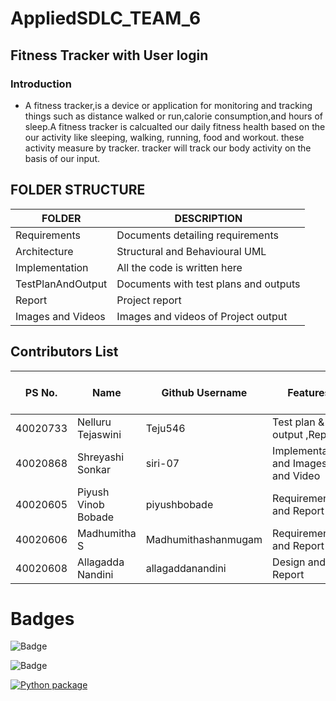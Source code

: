 # AppliedSDLC_TEAM_6
## Fitness Tracker with User login
### Introduction
- A fitness tracker,is a device or application for monitoring and tracking things such as distance walked or run,calorie consumption,and hours of sleep.A fitness tracker is calcualted our daily fitness health based on the our activity like sleeping, walking, running, food and workout. these activity measure by tracker. tracker will track our body activity on the basis of our input.



## FOLDER STRUCTURE

|    FOLDER           |             DESCRIPTION                  |    
|---------------------|------------------------------------------|
| Requirements        | Documents detailing requirements         |             
| Architecture        | Structural and Behavioural UML           |   
| Implementation      | All the code is written here             |
| TestPlanAndOutput   | Documents with test plans and outputs    | 
| Report              | Project report                           |
| Images and Videos   | Images and videos of Project output      | 




## Contributors List 
PS No.   | Name                 |  Github Username   | Features                   | Issuess rised      |  Issuess Resolved | No.of Test Cases |  Test case Pass |               
---------|----------------------|--------------------|-------------------------------|:--------------------:|:-------------------:|:------------------:|:-----------------:|
40020733 |Nelluru Tejaswini     |Teju546             | Test plan & output ,Report          |         1          |         1         |          5        |           5      |  
40020868 |Shreyashi Sonkar      |siri-07             | Implementation and Images and Video |         1          |         1         |         5        |       5         |
40020605 |Piyush Vinob Bobade   |piyushbobade        | Requirements and Report             |         1          |         1         |           5       |          5       |
40020606 |Madhumitha S          |Madhumithashanmugam | Requirements and Report             |         1          |         1         |            5      |         5        |
40020608 |Allagadda Nandini     |allagaddanandini    | Design and Report                   |         1          |         1         |         5        |         5       |


# Badges
![Badge](https://api.codiga.io/project/30306/score/svg)

![Badge](https://api.codiga.io/project/30306/status/svg)

[![Python package](https://github.com/siri-07/AppliedSDLC_TEAM_6/actions/workflows/python-package.yml/badge.svg)](https://github.com/siri-07/AppliedSDLC_TEAM_6/actions/workflows/python-package.yml)

